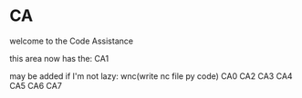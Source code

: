 # CA
welcome to the Code Assistance

this area now has the:
  CA1

may be added if I'm not lazy:
  wnc(write nc file py code)
  CA0
  CA2
  CA3
  CA4
  CA5
  CA6
  CA7
